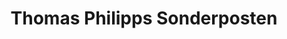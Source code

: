 ---
title: "Thomas Philipps Sonderposten"
url: /bremerhaven/thomas-philipps-sonderposten/
shop: Kramladen
---